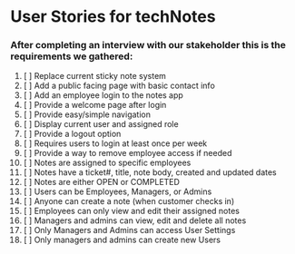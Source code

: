 # User Stories for techNotes

### After completing an interview with our stakeholder this is the requirements we gathered: 
1. [ ] Replace current sticky note system
2. [ ] Add a public facing page with basic contact info
3. [ ] Add an employee login to the notes app
4. [ ] Provide a welcome page after login
5. [ ] Provide easy/simple navigation
6. [ ] Display current user and assigned role
7. [ ] Provide a logout option
8. [ ] Requires users to login at least once per week
9. [ ] Provide a way to remove employee access if needed
10. [ ] Notes are assigned to specific employees
11. [ ] Notes have a ticket#, title, note body, created and updated dates
12. [ ] Notes are either OPEN or COMPLETED
13. [ ] Users can be Employees, Managers, or Admins
14. [ ] Anyone can create a note (when customer checks in)
15. [ ] Employees can only view and edit their assigned notes
16. [ ] Managers and admins can view, edit and delete all notes
17. [ ] Only Managers and Admins can access User Settings
18. [ ] Only managers and admins can create new Users